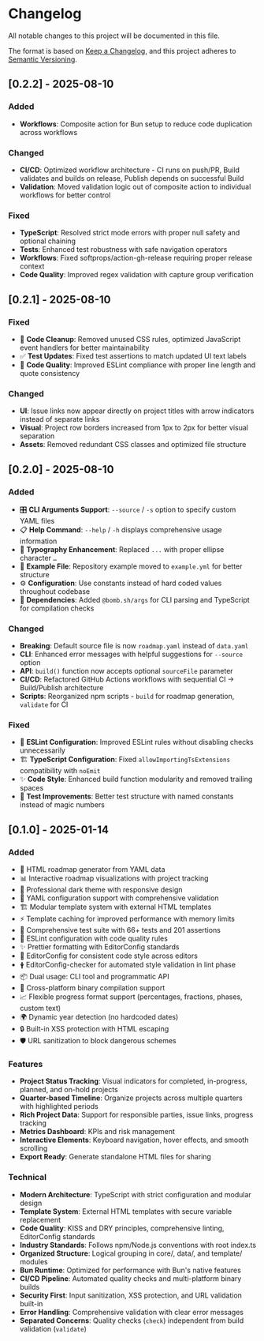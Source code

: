 # Changelog

All notable changes to this project will be documented in this file.

The format is based on [Keep a Changelog](https://keepachangelog.com/en/1.0.0/),
and this project adheres to [Semantic Versioning](https://semver.org/spec/v2.0.0.html).

## [0.2.2] - 2025-08-10

### Added

- **Workflows**: Composite action for Bun setup to reduce code duplication across workflows

### Changed

- **CI/CD**: Optimized workflow architecture - CI runs on push/PR, Build validates and builds on release, Publish depends on successful Build
- **Validation**: Moved validation logic out of composite action to individual workflows for better control

### Fixed

- **TypeScript**: Resolved strict mode errors with proper null safety and optional chaining
- **Tests**: Enhanced test robustness with safe navigation operators
- **Workflows**: Fixed softprops/action-gh-release requiring proper release context
- **Code Quality**: Improved regex validation with capture group verification

## [0.2.1] - 2025-08-10

### Fixed

- 🧹 **Code Cleanup**: Removed unused CSS rules, optimized JavaScript event handlers for better maintainability
- ✅ **Test Updates**: Fixed test assertions to match updated UI text labels
- 📝 **Code Quality**: Improved ESLint compliance with proper line length and quote consistency

### Changed

- **UI**: Issue links now appear directly on project titles with arrow indicators instead of separate links
- **Visual**: Project row borders increased from 1px to 2px for better visual separation
- **Assets**: Removed redundant CSS classes and optimized file structure

## [0.2.0] - 2025-08-10

### Added

- 🎛️ **CLI Arguments Support**: `--source` / `-s` option to specify custom YAML files
- 📋 **Help Command**: `--help` / `-h` displays comprehensive usage information
- 🎨 **Typography Enhancement**: Replaced `...` with proper ellipse character `…`
- 📄 **Example File**: Repository example moved to `example.yml` for better structure
- ⚙️ **Configuration**: Use constants instead of hard coded values throughout codebase
- 🔧 **Dependencies**: Added `@bomb.sh/args` for CLI parsing and TypeScript for compilation checks

### Changed

- **Breaking**: Default source file is now `roadmap.yaml` instead of `data.yaml`
- **CLI**: Enhanced error messages with helpful suggestions for `--source` option
- **API**: `build()` function now accepts optional `sourceFile` parameter
- **CI/CD**: Refactored GitHub Actions workflows with sequential CI → Build/Publish architecture
- **Scripts**: Reorganized npm scripts - `build` for roadmap generation, `validate` for CI

### Fixed

- 🔧 **ESLint Configuration**: Improved ESLint rules without disabling checks unnecessarily
- 🏗️ **TypeScript Configuration**: Fixed `allowImportingTsExtensions` compatibility with `noEmit`
- ✨ **Code Style**: Enhanced build function modularity and removed trailing spaces
- 🧪 **Test Improvements**: Better test structure with named constants instead of magic numbers

## [0.1.0] - 2025-01-14

### Added

- 🎯 HTML roadmap generator from YAML data
- 📊 Interactive roadmap visualizations with project tracking
- 🎨 Professional dark theme with responsive design
- 📝 YAML configuration support with comprehensive validation
- 🏗️ Modular template system with external HTML templates
- ⚡ Template caching for improved performance with memory limits
- 🧪 Comprehensive test suite with 66+ tests and 201 assertions
- 🔧 ESLint configuration with code quality rules
- ✨ Prettier formatting with EditorConfig standards
- 📏 EditorConfig for consistent code style across editors
- 🛉 EditorConfig-checker for automated style validation in lint phase
- 📦 Dual usage: CLI tool and programmatic API
- 🚀 Cross-platform binary compilation support
- 📈 Flexible progress format support (percentages, fractions, phases, custom text)
- 🌍 Dynamic year detection (no hardcoded dates)
- 🔒 Built-in XSS protection with HTML escaping
- 🛡️ URL sanitization to block dangerous schemes

### Features

- **Project Status Tracking**: Visual indicators for completed, in-progress, planned, and on-hold projects
- **Quarter-based Timeline**: Organize projects across multiple quarters with highlighted periods
- **Rich Project Data**: Support for responsible parties, issue links, progress tracking
- **Metrics Dashboard**: KPIs and risk management
- **Interactive Elements**: Keyboard navigation, hover effects, and smooth scrolling
- **Export Ready**: Generate standalone HTML files for sharing

### Technical

- **Modern Architecture**: TypeScript with strict configuration and modular design
- **Template System**: External HTML templates with secure variable replacement
- **Code Quality**: KISS and DRY principles, comprehensive linting, EditorConfig standards
- **Industry Standards**: Follows npm/Node.js conventions with root index.ts
- **Organized Structure**: Logical grouping in core/, data/, and template/ modules
- **Bun Runtime**: Optimized for performance with Bun's native features
- **CI/CD Pipeline**: Automated quality checks and multi-platform binary builds
- **Security First**: Input sanitization, XSS protection, and URL validation built-in
- **Error Handling**: Comprehensive validation with clear error messages
- **Separated Concerns**: Quality checks (`check`) independent from build validation (`validate`)
